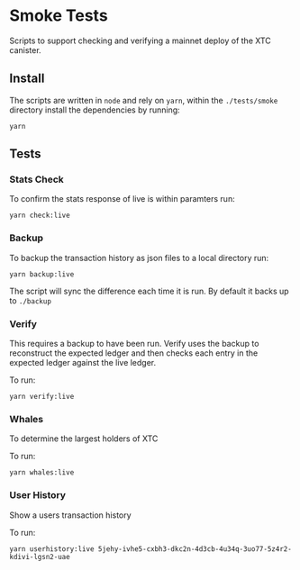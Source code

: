 # Smoke Tests

Scripts to support checking and verifying a mainnet deploy of the XTC canister.

## Install

The scripts are written in `node` and rely on `yarn`, within the `./tests/smoke` directory install the dependencies by running:

```shell
yarn
```

## Tests

### Stats Check

To confirm the stats response of live is within paramters run:

```shell
yarn check:live
```

### Backup

To backup the transaction history as json files to a local directory run:

```shell
yarn backup:live
```

The script will sync the difference each time it is run. By default it backs up to `./backup`


### Verify

This requires a backup to have been run. Verify uses the backup to reconstruct the expected ledger and then checks each entry in the expected ledger against the live ledger.

To run:

```shell
yarn verify:live
```

### Whales

To determine the largest holders of XTC

To run:

```shell
yarn whales:live
```

### User History

Show a users transaction history

To run:

```shell
yarn userhistory:live 5jehy-ivhe5-cxbh3-dkc2n-4d3cb-4u34q-3uo77-5z4r2-kdivi-lgsn2-uae
```